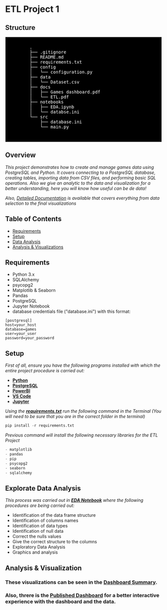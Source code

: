 # ETL Project 1 #
## Structure ##
<div style="background-color: #000000;font-size: 14px ;color: #FFFFFF; padding: 10px; border: 1px solid #ccc">
    <pre>
        .
        ├── .gitignore
        ├── README.md
        ├── requirements.txt
        ├── config
        │   └── configuration.py
        ├── data
        │   └── Dataset.csv
        ├── docs
        │   ├── Games dashboard.pdf
        │   └── ETL.pdf
        ├── notebooks
        │   ├── EDA.ipynb
        │   └── databse.ini
        └── src
            ├── database.ini
            └── main.py
    </pre>
</div>

## Overview ##
_This project demonstrates how to create and manage games data using PostgreSQL and Python. It covers connecting to a PostgreSQL database, creating tables, importing data from CSV files, and performing basic SQL operations. Also we give an analytic to the data and visualization for a better understanding, here you will know how useful can be de data!_

_Also, *[Detailed Documentation](https://github.com/juancbuitrago/ETL-Project/blob/main/docs/ETL.pdf)* is available that covers everything from data selection to the final visualizations_

## Table of Contents ##
- [Requirements](#requirements)
- [Setup](#setup)
- [Data Analysis](#exploratory-data-analysis)
- [Analysis & Visualizations](#analysis-visualizations)

## Requirements <a name="requirements"></a> ##
- Python 3.x
- SQLAlchemy
- psycopg2
- Matplotlib & Seaborn
- Pandas
- PostgreSQL
- Jupyter Notebook
- database credentials file ("database.ini") with this format:
 
```
[postgresql]
host=your_host
database=games
user=your_user
password=your_password

``` 

## Setup <a name="setup"></a> ##
_First of all, 
ensure you have the following programs installed with which the entire project procedure is carried out:_

   - **[Python](https://www.python.org)**
   - **[PostgreSQL](https://www.postgresql.org/download/)**
   - **[PowerBI](https://powerbi.microsoft.com/es-es/downloads/)**
   - **[VS Code](https://code.visualstudio.com/download)**
   - **[Jupyter](https://jupyter.org/install)**

_Using the **[requirements.txt](https://github.com/juancbuitrago/ETL-Project/blob/main/requirements.txt)**
run the following command in the Terminal (You will need to be sure that you are in the correct folder in the terminal)_

```python
pip install -r requirements.txt
```
_Previous command will install the following necessary libraries for the ETL Project_

```python
- matplotlib
- pandas
- pip
- psycopg2
- seaborn
- sqlalchemy

```

 ## Explorate Data Analysis <a name="exploratory-data-analysis"></a> ##

 _This process was carried out in **[EDA Notebook](https://github.com/juancbuitrago/ETL-Project/blob/main/notebooks/EDA.ipynb)** where the following procedures are being carried out:_

- Identification of the data frame structure
- Identification of columns names
- Identification of data types
- Identification of null data
- Correct the nulls values
- Give the correct structure to the columns
- Exploratory Data Analysis
- Graphics and analysis

## Analysis & Visualization <a name="analysis-visualizations"></a> ###

### These visualizations can be seen in the **[Dashboard Summary](https://github.com/juancbuitrago/ETL-Project/blob/main/docs/Games%20dashboard.pdf)**.

### Also, threre is the **[Published Dashboard](https://app.powerbi.com/links/Ftzdqf7wMF?ctid=693cbea0-4ef9-4254-8977-76e05cb5f556&pbi_source=linkShare&bookmarkGuid=b0b55ff7-280c-4ed7-bc76-83bce60db00f)** for a better interactive experience with the dashboard and the data.